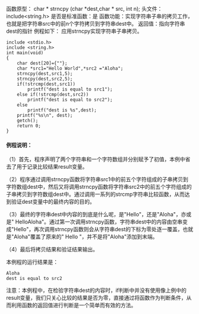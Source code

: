 函数原型： char * strncpy (char *dest,char * src, int n);
头文件：include<string.h>
是否是标准函数：是
函数功能：实现字符串子串的拷贝工作，也就是把字符串src中的前n个字符拷贝到字符串dest中。
返回值：指向字符串dest的指针
例程如下： 应用strncpy实现字符串子串拷贝。
```  
include <stdio.h>
include <string.h>
int main(void)
{
    char dest[20]={""};
    char *src1="Hello World",*src2 ="Aloha";
    strncpy(dest,src1,5);
    strncpy(dest,src2,5);
    if(!strcmp(dest,src1))
        printf("dest is equal to src1");
    else if(!strcmp(dest,src2))
        printf("dest is equal to src2");
    else
        printf("dest is %s",dest);
    printf("%s\n", dest);
    getch();
    return 0;
}
```

#### 例程说明：

（1）首先，程序声明了两个字符串和一个字符数组并分别赋予了初值，本例中省去了用于记录比较结果result变量。

（2）程序通过调用strncpy函数将字符串src1中的前五个字符组成的子串拷贝到字符数组dest中，然后又将调用strncpy函数将字符串src2中的前五个字符组成的子串拷贝到字符数组dest中。通过调用一系列的strcmp字符串比较函数，从而达到验证dest变量中的最终内容的目的。

（3）最终的字符串dest中内容的到底是什么呢，是"Hello"，还是"Aloha"，亦或是" HelloAloha"。通过第一次调用strncpy函数，字符串dest中的内容由空串变成"Hello"，再次调用strncpy函数则会从字符串dest的下标为零处逐一覆盖，也就是"Aloha"覆盖了原来的" Hello "，并不是将"Aloha"添加到末端。

（4）最后将拷贝结果和验证结果输出。

本例程的运行结果是：
```  
Aloha
dest is equal to src2
```

注意：本例程中，在检验字符串dest的内容时，if判断中并没有使用像上例中的result变量，我们只关心比较的结果是否为零，直接通过将函数作为判断条件，从而利用函数的返回值进行判断是一个简单而有效的方法。
